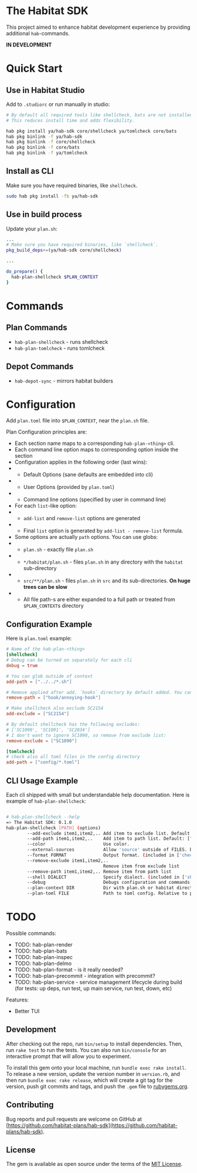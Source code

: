 # The Habitat SDK

This project aimed to enhance habitat development experience by providing additional `hab`-commands.

**IN DEVELOPMENT**

# Quick Start

## Use in Habitat Studio

Add to `.studiorc` or run manually in studio:

``` bash
# By default all required tools like shellcheck, bats are not installed automatically.
# This reduces install time and adds flexibility.

hab pkg install ya/hab-sdk core/shellcheck ya/tomlcheck core/bats
hab pkg binlink -f ya/hab-sdk
hab pkg binlink -f core/shellcheck
hab pkg binlink -f core/bats
hab pkg binlink -f ya/tomlcheck
```

## Install as CLI

Make sure you have required binaries, like `shellcheck`.

``` bash
sudo hab pkg install -fb ya/hab-sdk
```

## Use in build process

Update your `plan.sh`:

``` bash
...
# Make sure you have required binaries, like `shellcheck`.
pkg_build_deps+=(ya/hab-sdk core/shellcheck)

...

do_prepare() {
  hab-plan-shellcheck $PLAN_CONTEXT
}
```

# Commands

## Plan Commands

* `hab-plan-shellcheck` - runs shellcheck
* `hab-plan-tomlcheck` - runs tomlcheck

## Depot Commands

* `hab-depot-sync` - mirrors habitat builders

# Configuration

Add `plan.toml` file into `$PLAN_CONTEXT`, near the `plan.sh` file.

Plan Configuration principles are:

* Each section name maps to a corresponding `hab-plan-<thing>` cli.
* Each command line option maps to corresponding option inside the section
* Configuration applies in the following order (last wins):
* * Default Options (sane defaults are embedded into cli)
* * User Options (provided by `plan.toml`)
* * Command line options (specified by user in command line)
* For each `list`-like option:
* *  `add-list` and `remove-list` options are generated
* * Final `list` option is generated by `add-list - remove-list` formula.
* Some options are actually `path` options. You can use globs:
* * `plan.sh` - exactly file `plan.sh`
* * `*/habitat/plan.sh` - files `plan.sh` in any directory with the `habitat` sub-directory
* * `src/**/plan.sh` - files `plan.sh` in `src` and its sub-directories. **On huge trees can be slow**
* * All file path-s are either expanded to a full path or treated from `$PLAN_CONTEXT`s directory

## Configuration Example

Here is `plan.toml` example:

``` toml
# Name of the hab-plan-<thing>
[shellcheck]
# Debug can be turned on separately for each cli
debug = true

# You can glob outside of context
add-path = ["../../*.sh"]

# Remove applied after add. `hooks` directory by default added. You can exclude hook
remove-path = ["hook/annoying-hook"]

# Make shellcheck also exclude SC2154
add-exclude = ["SC2154"]

# By default shellcheck has the following excludes:
# ['SC1090', 'SC1091', 'SC2034']
# I don't want to ignore SC1090, so remove from exclude list:
remove-exclude = ["SC1090"]

[tomlcheck]
# check also all toml files in the config directory
add-path = ["config/*.toml"]

```

## CLI Usage Example

Each cli shipped with small but understandable help documentation. Here is example of `hab-plan-shellcheck`:

``` bash

# hab-plan-shellcheck --help
=> The Habitat SDK: 0.1.0
hab-plan-shellcheck [PATH] (options)
        --add-exclude item1,item2,.. Add item to exclude list. Default: ["SC1090", "SC1091", "SC2034"]
        --add-path item1,item2,..    Add item to path list. Default: ["plan.sh", "hooks/*", "lib/*"]
        --color                      Use color.
        --external-sources           Allow 'source' outside of FILES. Default: true
        --format FORMAT              Output format. (included in ['checkstyle', 'gcc', 'json', 'tty'])
        --remove-exclude item1,item2,..
                                     Remove item from exclude list
        --remove-path item1,item2,.. Remove item from path list
        --shell DIALECT              Specify dialect. (included in ['sh', 'bash', 'dash', 'ksh'])
        --debug                      Debugs configuration and commands.
        --plan-context DIR           Dir with plan.sh or habitat directory. Defaults to current directory.
        --plan-toml FILE             Path to toml config. Relative to plan context. Optional. Default: plan.toml

```

# TODO

Possible commands:

* TODO: hab-plan-render
* TODO: hab-plan-bats
* TODO: hab-plan-inspec
* TODO: hab-plan-delmo
* TODO: hab-plan-format - is it really needed?
* TODO: hab-plan-precommit - integration with precommit?
* TODO: hab-plan-service - service management lifecycle during build (for tests: up deps, run test, up main service, run test, down, etc)

Features:

* Better TUI

## Development

After checking out the repo, run `bin/setup` to install dependencies. Then, run `rake test` to run the tests. You can also run `bin/console` for an interactive prompt that will allow you to experiment.

To install this gem onto your local machine, run `bundle exec rake install`. To release a new version, update the version number in `version.rb`, and then run `bundle exec rake release`, which will create a git tag for the version, push git commits and tags, and push the `.gem` file to [rubygems.org](https://rubygems.org).

## Contributing

Bug reports and pull requests are welcome on GitHub at [https://github.com/habitat-plans/hab-sdk](https://github.com/habitat-plans/hab-sdk).

## License

The gem is available as open source under the terms of the [MIT License](https://opensource.org/licenses/MIT).
